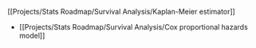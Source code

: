  [[Projects/Stats Roadmap/Survival Analysis/Kaplan-Meier estimator]]
- [[Projects/Stats Roadmap/Survival Analysis/Cox proportional hazards model]]